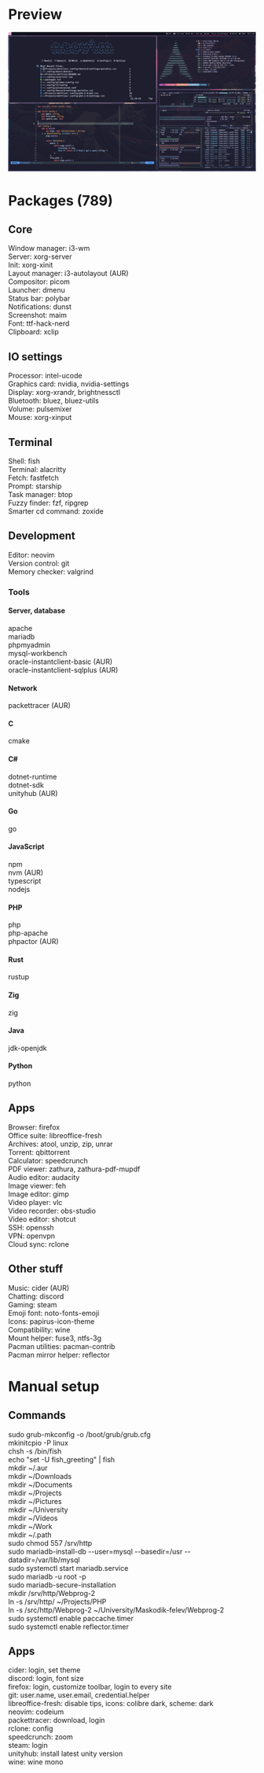 # Preview
<img src="./assets/preview.png"></img> 
# Packages (789)
## Core
Window manager: i3-wm\
Server: xorg-server\
Init: xorg-xinit\
Layout manager: i3-autolayout (AUR)\
Compositor: picom\
Launcher: dmenu\
Status bar: polybar\
Notifications: dunst\
Screenshot: maim\
Font: ttf-hack-nerd\
Clipboard: xclip
## IO settings
Processor: intel-ucode\
Graphics card: nvidia, nvidia-settings\
Display: xorg-xrandr, brightnessctl\
Bluetooth: bluez, bluez-utils\
Volume: pulsemixer\
Mouse: xorg-xinput
## Terminal
Shell: fish\
Terminal: alacritty\
Fetch: fastfetch\
Prompt: starship\
Task manager: btop\
Fuzzy finder: fzf, ripgrep\
Smarter cd command: zoxide
## Development
Editor: neovim\
Version control: git\
Memory checker: valgrind
### Tools
#### Server, database
apache\
mariadb\
phpmyadmin\
mysql-workbench\
oracle-instantclient-basic (AUR)\
oracle-instantclient-sqlplus (AUR)
#### Network
packettracer (AUR)
#### C
cmake
#### C#
dotnet-runtime\
dotnet-sdk\
unityhub (AUR)
#### Go
go
#### JavaScript
npm\
nvm (AUR)\
typescript\
nodejs
#### PHP
php\
php-apache\
phpactor (AUR)
#### Rust
rustup
#### Zig
zig
#### Java
jdk-openjdk
#### Python
python
## Apps
Browser: firefox\
Office suite: libreoffice-fresh\
Archives: atool, unzip, zip, unrar\
Torrent: qbittorrent\
Calculator: speedcrunch\
PDF viewer: zathura, zathura-pdf-mupdf\
Audio editor: audacity\
Image viewer: feh\
Image editor: gimp\
Video player: vlc\
Video recorder: obs-studio\
Video editor: shotcut\
SSH: openssh\
VPN: openvpn\
Cloud sync: rclone
## Other stuff
Music: cider (AUR)\
Chatting: discord\
Gaming: steam\
Emoji font: noto-fonts-emoji\
Icons: papirus-icon-theme\
Compatibility: wine\
Mount helper: fuse3, ntfs-3g\
Pacman utilities: pacman-contrib\
Pacman mirror helper: reflector
# Manual setup  
## Commands
sudo grub-mkconfig -o /boot/grub/grub.cfg\
mkinitcpio -P linux\
chsh -s /bin/fish\
echo "set -U fish_greeting" | fish\
mkdir ~/.aur\
mkdir ~/Downloads\
mkdir ~/Documents\
mkdir ~/Projects\
mkdir ~/Pictures\
mkdir ~/University\
mkdir ~/Videos\
mkdir ~/Work\
mkdir ~/.path\
sudo chmod 557 /srv/http\
sudo mariadb-install-db --user=mysql --basedir=/usr --datadir=/var/lib/mysql\
sudo systemctl start mariadb.service\
sudo mariadb -u root -p\
sudo mariadb-secure-installation\
mkdir /srv/http/Webprog-2\
ln -s /srv/http/ ~/Projects/PHP\
ln -s /src/http/Webprog-2 ~/University/Maskodik-felev/Webprog-2\
sudo systemctl enable paccache.timer\
sudo systemctl enable reflector.timer
## Apps
cider: login, set theme\
discord: login, font size\
firefox: login, customize toolbar, login to every site\
git: user.name, user.email, credential.helper\
libreoffice-fresh: disable tips, icons: colibre dark, scheme: dark\
neovim: codeium\
packettracer: download, login\
rclone: config\
speedcrunch: zoom\
steam: login\
unityhub: install latest unity version\
wine: wine mono
